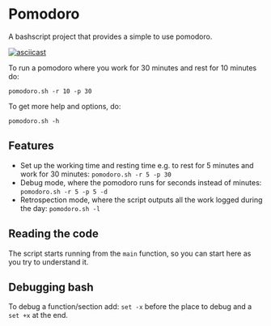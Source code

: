 # Pomodoro

A bashscript project that provides a simple to use pomodoro.

[![asciicast](https://asciinema.org/a/291141.svg)](https://asciinema.org/a/291141)

To run a pomodoro where you work for 30 minutes and rest for 10 minutes
do:

```
pomodoro.sh -r 10 -p 30
```

To get more help and options, do:

```
pomodoro.sh -h
```

## Features

- Set up the working time and resting time e.g. to rest for 5 minutes
  and work for 30 minutes: `pomodoro.sh -r 5 -p 30`
- Debug mode, where the pomodoro runs for seconds instead of minutes:
  `pomodoro.sh -r 5 -p 5 -d`
- Retrospection mode, where the script outputs all the work logged
  during the day: `pomodoro.sh -l`

## Reading the code
The script starts running from the `main` function, so you can start here
as you try to understand it.

## Debugging bash
To debug a function/section add: `set -x` before the place to debug and a `set
+x` at the end.
